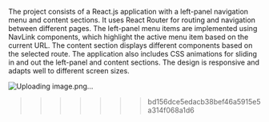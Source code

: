 The project consists of a React.js application with a left-panel navigation menu and content sections. It uses React Router for routing and navigation between different pages. The left-panel menu items are implemented using NavLink components, which highlight the active menu item based on the current URL. The content section displays different components based on the selected route. The application also includes CSS animations for sliding in and out the left-panel and content sections. The design is responsive and adapts well to different screen sizes.



![Uploading image.png…]()




>>>>>>> bd156dce5edacb38bef46a5915e5a314f068a1d6
